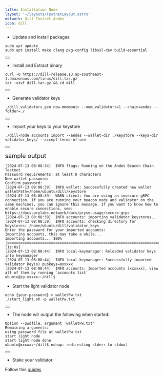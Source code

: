 ```yaml
---
title: Installation Node
layout: '~/layouts/TestnetLayout.astro'
network: Dill Testnet Andes
icon: dill
---
```




- Update and install packages
<div class="code-block-wrapper">
  <pre><code>sudo apt update
sudo apt install make clang pkg-config libssl-dev build-essential</code></pre>
  <button class="copy-btn"><i class="fas fa-copy"></i></button>
</div>

- Install and Extract binary
<div class="code-block-wrapper">
  <pre><code>curl -O https://dill-release.s3.ap-southeast-1.amazonaws.com/linux/dill.tar.gz
tar -xzvf dill.tar.gz && cd dill</code></pre>
  <button class="copy-btn"><i class="fas fa-copy"></i></button>
</div>

- Generate validator keys
<div class="code-block-wrapper">
  <pre><code>./dill_validators_gen new-mnemonic --num_validators=1 --chain=andes --folder=./</code></pre>
  <button class="copy-btn"><i class="fas fa-copy"></i></button>
</div>

- Import your keys to your keystore
<div class="code-block-wrapper">
  <pre><code>./dill-node accounts import --andes --wallet-dir ./keystore --keys-dir validator_keys/ --accept-terms-of-use</code></pre>
  <button class="copy-btn"><i class="fas fa-copy"></i></button>
</div>

<span style="font-size: 20px;">sample output</span>

```
[2024-07-13 08:08:34]  INFO flags: Running on the Andes Beacon Chain Testnet
Password requirements: at least 8 characters
New wallet password:
Confirm password:
[2024-07-13 08:08:39]  INFO wallet: Successfully created new wallet walletPath=/home/ubuntu/dill/keystore
[2024-07-13 08:08:39]  WARN client: You are using an insecure gRPC connection. If you are running your beacon node and validator on the same machines, you can ignore this message. If you want to know how to enable secure connections, see: https://docs.prylabs.network/docs/prysm-usage/secure-grpc
[2024-07-13 08:08:39]  INFO accounts: importing validator keystores...
[2024-07-13 08:08:39]  INFO accounts: checking directory for keystores: /home/ubuntu/dill/validator_keys
Enter the password for your imported accounts:
Importing accounts, this may take a while...
Importing accounts... 100% [===================================================================================]  [1s:0s]
[2024-07-13 08:08:44]  INFO local-keymanager: Reloaded validator keys into keymanager
[2024-07-13 08:08:44]  INFO local-keymanager: Successfully imported validator key(s) pubkeys=0xxxxx
[2024-07-13 08:08:44]  INFO accounts: Imported accounts [xxxxxx], view all of them by running `accounts list`
ubuntu@ip-xxxxx:~/dill$
```

- Start the light validator node
<div class="code-block-wrapper">
  <pre><code>echo {your-password} > walletPw.txt
./start_light.sh -p walletPw.txt</code></pre>
  <button class="copy-btn"><i class="fas fa-copy"></i></button>
</div>

- The node will output the following when started:
<div class="code-block-wrapper">
  <pre><code>Option --pwdfile, argument 'walletPw.txt'
Remaining arguments:
using password file at walletPw.txt
start light node
start light node done
ubuntu@xxxxx:~/dill$ nohup: redirecting stderr to stdout</code></pre>
  <button class="copy-btn"><i class="fas fa-copy"></i></button>
</div>

- Stake your validator

Follow this [guides](https://past-chokeberry-e85.notion.site/andes-doc-a23a9f71a85a4be9a6737e54d2674060)
